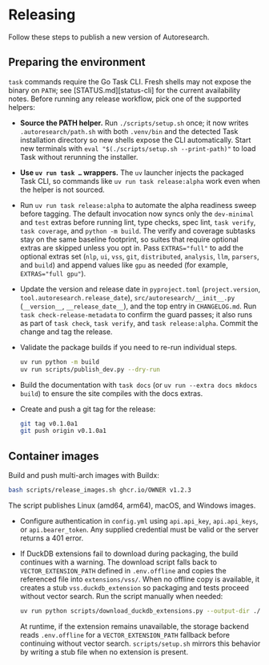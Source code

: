 # Releasing

Follow these steps to publish a new version of Autoresearch.

## Preparing the environment

`task` commands require the Go Task CLI. Fresh shells may not expose the
binary on `PATH`; see [STATUS.md][status-cli] for the current availability
notes. Before running any release workflow, pick one of the supported helpers:

- **Source the PATH helper.** Run `./scripts/setup.sh` once; it now writes
  `.autoresearch/path.sh` with both `.venv/bin` and the detected Task
  installation directory so new shells expose the CLI automatically. Start
  new terminals with `eval "$(./scripts/setup.sh --print-path)"` to load
  Task without rerunning the installer.
- **Use `uv run task …` wrappers.** The `uv` launcher injects the packaged
  Task CLI, so commands like `uv run task release:alpha` work even when the
  helper is not sourced.

- Run `uv run task release:alpha` to automate the alpha readiness sweep before
  tagging. The default invocation now syncs only the `dev-minimal` and `test`
  extras before running lint, type checks, spec lint, `task verify`,
  `task coverage`, and `python -m build`. The verify and coverage subtasks stay
  on the same baseline footprint, so suites that require optional extras are
  skipped unless you opt in. Pass `EXTRAS="full"` to add the optional extras set
  (`nlp`, `ui`, `vss`, `git`, `distributed`, `analysis`, `llm`, `parsers`, and
  `build`) and append values like `gpu` as needed (for example, `EXTRAS="full gpu"`).
- Update the version and release date in `pyproject.toml`
  (`project.version`, `tool.autoresearch.release_date`),
  `src/autoresearch/__init__.py` (`__version__`, `__release_date__`), and the
  top entry in `CHANGELOG.md`. Run `task check-release-metadata` to confirm the
  guard passes; it also runs as part of `task check`, `task verify`, and
  `task release:alpha`. Commit the change and tag the release.
- Validate the package builds if you need to re-run individual steps.

  ```bash
  uv run python -m build
  uv run scripts/publish_dev.py --dry-run
  ```

- Build the documentation with `task docs` (or `uv run --extra docs mkdocs
  build`) to ensure the site compiles with the docs extras.

- Create and push a git tag for the release:

  ```bash
  git tag v0.1.0a1
  git push origin v0.1.0a1
  ```

## Container images

Build and push multi-arch images with Buildx:

```bash
bash scripts/release_images.sh ghcr.io/OWNER v1.2.3
```

The script publishes Linux (amd64, arm64), macOS, and Windows images.

- Configure authentication in `config.yml` using `api.api_key`,
  `api.api_keys`, or `api.bearer_token`. Any supplied credential must be valid
  or the server returns a 401 error.

- If DuckDB extensions fail to download during packaging, the build
  continues with a warning. The download script falls back to
  `VECTOR_EXTENSION_PATH` defined in `.env.offline` and copies the
  referenced file into `extensions/vss/`. When no offline copy is
  available, it creates a stub `vss.duckdb_extension` so packaging and
  tests proceed without vector search. Run the script manually when
  needed:

  ```bash
  uv run python scripts/download_duckdb_extensions.py --output-dir ./extensions
  ```

  At runtime, if the extension remains unavailable, the storage backend
  reads `.env.offline` for a `VECTOR_EXTENSION_PATH` fallback before
  continuing without vector search. `scripts/setup.sh` mirrors this
  behavior by writing a stub file when no extension is present.

